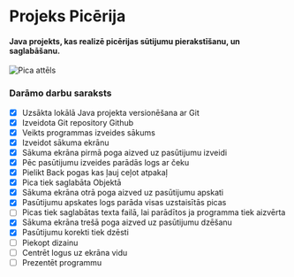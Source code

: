 # Projeks Picērija
#### Java projekts, kas realizē picērijas sūtijumu pierakstīšanu, un saglabāšanu.

![Pica attēls](https://www.wannapik.com/media/W1siZiIsIjIwMTYvMDgvMjIvNmlrOXcya3NveF8xZDh3YnkzNWZoX2Zvb2QwMDM3LnBuZyJdXQ/804483bb36a5d5da/1d8wby35fh_food0037.png)

### **Darāmo darbu saraksts**
- [x] Uzsākta lokālā Java projekta versionēšana ar Git
- [x] Izveidota Git repository Github
- [x] Veikts programmas izveides sākums
- [x] Izveidot sākuma ekrānu
- [x] Sākuma ekrāna pirmā poga aizved uz pasūtijumu izveidi
- [x] Pēc pasūtijumu izveides parādās logs ar čeku
- [x] Pielikt Back pogas kas ļauj ceļot atpakaļ
- [x] Pica tiek saglabāta Objektā
- [x] Sākuma ekrāna otrā poga aizved uz pasūtijumu apskati
- [x] Pasūtijumu apskates logs parāda visas uzstaisītās picas
- [ ] Picas tiek saglabātas texta failā, lai parādītos ja programma tiek aizvērta
- [x] Sākuma ekrāna trešā poga aizved uz pasūtijumu dzēšanu
- [x] Pasūtijumu korekti tiek dzēsti
- [ ] Piekopt dizainu
- [ ] Centrēt logus uz ekrāna vidu
- [ ] Prezentēt programmu
